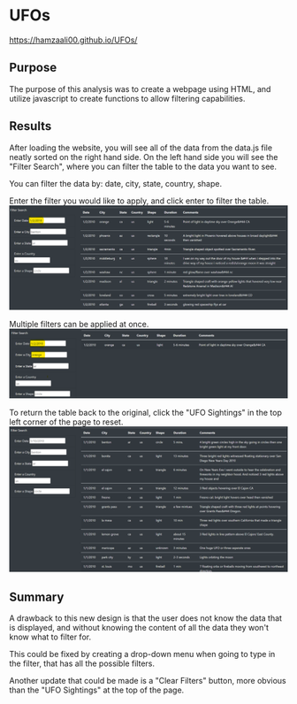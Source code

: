 # UFOs

https://hamzaali00.github.io/UFOs/

## Purpose
The purpose of this analysis was to create a webpage using HTML, and utilize javascript to create functions to allow filtering capabilities.

## Results
After loading the website, you will see all of the data from the data.js file neatly sorted on the right hand side. On the left hand side you will see the "Filter Search", where you can filter the table to the data you want to see.

You can filter the data by: date, city, state, country, shape. 

Enter the filter you would like to apply, and click enter to filter the table.
![Date Filter](images/date_filter.png)

Multiple filters can be applied at once.
![Multiple Filters](images/date_city_filter.png)

To return the table back to the original, click the "UFO Sightings" in the top left corner of the page to reset.
![No Filter](images/no_filter.png)
## Summary
A drawback to this new design is that the user does not know the data that is displayed, and without knowing the content of all the data they won't know what to filter for.

This could be fixed by creating a drop-down menu when  going to type in the filter, that has all the possible filters.

Another update that could be made is a "Clear Filters" button, more obvious than the "UFO Sightings" at the top of the page.

